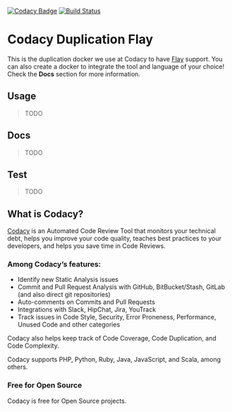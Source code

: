 [![Codacy Badge](https://api.codacy.com/project/badge/Grade/85242dbf532742889a0b856ee11d022a)](https://www.codacy.com/app/Codacy/codacy-duplication-flay?utm_source=github.com&amp;utm_medium=referral&amp;utm_content=codacy/codacy-duplication-flay&amp;utm_campaign=Badge_Grade)
[![Build Status](https://circleci.com/gh/codacy/codacy-duplication-flay.svg?style=shield&circle-token=:circle-token)](https://circleci.com/gh/codacy/codacy-duplication-flay)

# Codacy Duplication Flay 

This is the duplication docker we use at Codacy to have [Flay](https://github.com/seattlerb/flay) support.
You can also create a docker to integrate the tool and language of your choice!
Check the **Docs** section for more information.

## Usage               

> TODO

## Docs

> TODO

## Test

> TODO

## What is Codacy?

[Codacy](https://www.codacy.com/) is an Automated Code Review Tool that monitors your technical debt, helps you improve your code quality, teaches best practices to your developers, and helps you save time in Code Reviews.

### Among Codacy’s features:

- Identify new Static Analysis issues
- Commit and Pull Request Analysis with GitHub, BitBucket/Stash, GitLab (and also direct git repositories)
- Auto-comments on Commits and Pull Requests
- Integrations with Slack, HipChat, Jira, YouTrack
- Track issues in Code Style, Security, Error Proneness, Performance, Unused Code and other categories

Codacy also helps keep track of Code Coverage, Code Duplication, and Code Complexity.

Codacy supports PHP, Python, Ruby, Java, JavaScript, and Scala, among others.

### Free for Open Source

Codacy is free for Open Source projects.
